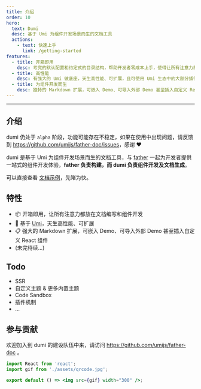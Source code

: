 ```yaml
---
title: 介绍
order: 10
hero:
  text: Dumi
  desc: 基于 Umi 为组件开发场景而生的文档工具
  actions:
    - text: 快速上手
      link: /getting-started
features:
  - title: 开箱即用
    desc: 考究的默认配置和约定式的目录结构，帮助开发者零成本上手，使得让所有注意力都能放在文档编写和组件开发上
  - title: 高性能
    desc: 有强大的 Umi 做底座，天生高性能、可扩展，且可使用 Umi 生态中的大部分插件
  - title: 为组件开发而生
    desc: 独特的 Markdown 扩展，可嵌入 Demo、可导入外部 Demo 甚至插入自定义 React 组件，使得组件的文档不仅能看，还好用
---
```


---

## 介绍

<Alert>
dumi 仍处于 <code>alpha</code> 阶段，功能可能存在不稳定，如果在使用中出现问题，请反馈到 <a href="https://github.com/umijs/father-doc/issues">https://github.com/umijs/father-doc/issues</a>，感谢 ❤️
</Alert>

dumi 是基于 Umi 为组件开发场景而生的文档工具，与 [father](https://github.com/umijs/father) 一起为开发者提供一站式的组件开发体验，**father 负责构建，而 dumi 负责组件开发及文档生成**。

可以直接查看 [文档示例](#/examples)，先睹为快。

## 特性

- 📦 开箱即用，让所有注意力都放在文档编写和组件开发
- 🚀 基于 [Umi](https://umijs.org)，天生高性能、可扩展
- 📋 强大的 Markdown 扩展，可嵌入 Demo、可导入外部 Demo 甚至插入自定义 React 组件
- (未完待续...)

## Todo

- SSR
- 自定义主题 & 更多内置主题
- Code Sandbox
- 插件机制
- ...

## 参与贡献

欢迎加入到 dumi 的建设队伍中来，请访问 https://github.com/umijs/father-doc 。

```jsx | inline
import React from 'react';
import gif from './assets/qrcode.jpg';

export default () => <img src={gif} width="300" />;
```

